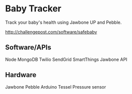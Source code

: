 # Baby Tracker

Track your baby's health using Jawbone UP and Pebble.

http://challengepost.com/software/safebaby

## Software/APIs
Node
MongoDB
Twilio
SendGrid
SmartThings
Jawbone API

## Hardware
Jawbone
Pebble
Arduino
Tessel
Pressure sensor
